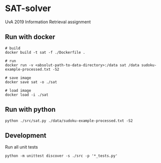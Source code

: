 # SAT-solver
UvA 2019 Information Retrieval assignment

## Run with docker
```
# build
docker build -t sat -f ./Dockerfile .

# run
docker run -v <absolut-path-to-data-directory>:/data sat /data sudoku-example-processed.txt -S2

# save image
docker save sat -o ./sat

# load image
docker load -i ./sat
```

## Run with python
```
python ./src/sat.py ./data/sudoku-example-processed.txt -S2
```

## Development

Run all unit tests
```
python -m unittest discover -s ./src -p '*_tests.py'
```
